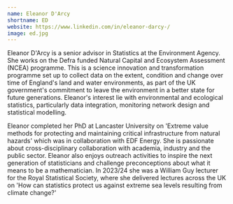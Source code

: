 ```yaml
---
name: Eleanor D'Arcy
shortname: ED
website: https://www.linkedin.com/in/eleanor-darcy-/
image: ed.jpg
---
```


Eleanor D'Arcy is a senior advisor in Statistics at the Environment Agency. She works on the Defra funded Natural Capital and Ecosystem Assessment (NCEA) programme. This is a science innovation and transformation programme set up to collect data on the extent, condition and change over time of England's land and water environments, as part of the UK government's commitment to leave the environment in a better state for future generations. Eleanor's interest lie with environmental and ecological statistics, particularly data integration, monitoring network design and statistical modelling.

Eleanor completed her PhD at Lancaster University on 'Extreme value methods for protecting and maintaining critical infrastructure from natural hazards' which was in collaboration with EDF Energy. She is passionate about cross-disciplinary collaboration with academia, industry and the public sector. Eleanor also enjoys outreach activities to inspire the next generation of statisticians and challenge preconceptions about what it means to be a mathematician. In 2023/24 she was a William Guy lecturer for the Royal Statistical Society, where she delivered lectures across the UK on 'How can statistics protect us against extreme sea levels resulting from climate change?'
